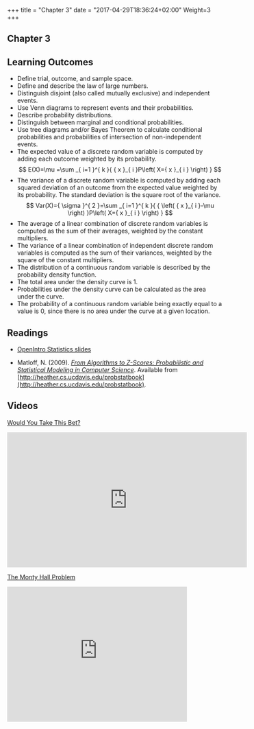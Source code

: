 +++
title = "Chapter 3"
date = "2017-04-29T18:36:24+02:00"
Weight=3
+++

## Chapter 3

## Learning Outcomes

* Define trial, outcome, and sample space.
* Define and describe the law of large numbers.
* Distinguish disjoint (also called mutually exclusive) and independent events.
* Use Venn diagrams to represent events and their probabilities.
* Describe probability distributions.
* Distinguish between marginal and conditional probabilities.
* Use tree diagrams and/or Bayes Theorem to calculate conditional probabilities and probabilities of intersection of non-independent events.
* The expected value of a discrete random variable is computed by adding each outcome weighted by its probability.  
$$ E(X)=\mu =\sum _{ i=1 }^{ k }{ { x }_{ i }P\left( X={ x }_{ i } \right)  }  $$
* The variance of a discrete random variable is computed by adding each squared deviation of an outcome from the expected value weighted by its probability. The standard deviation is the square root of the variance.  
$$ Var(X)={ \sigma  }^{ 2 }=\sum _{ i=1 }^{ k }{ { \left( { x }_{ i }-\mu  \right)  }P\left( X={ x }_{ i } \right)  }  $$
* The average of a linear combination of discrete random variables is computed as the sum of their averages, weighted by the constant multipliers.
* The variance of a linear combination of independent discrete random variables is computed as the sum of their variances, weighted by the square of the constant multipliers.
* The distribution of a continuous random variable is described by the probability density function.
* The total area under the density curve is 1.
* Probabilities under the density curve can be calculated as the area under the curve.
* The probability of a continuous random variable being exactly equal to a value is 0, since there is no area under the curve at a given location.


## Readings

* [OpenIntro Statistics slides](https://github.com/jbryer/DATA606Fall2019/raw/master/Slides/OpenIntro/os2_slides_02.pdf)

* Matloff, N. (2009). [*From Algorithms to Z-Scores: Probabilistic and Statistical Modeling in Computer Science*](https://github.com/jbryer/DATA606Fall2019/blob/master/Textbook/ProbStatBook.pdf?raw=true). Available from [http://heather.cs.ucdavis.edu/probstatbook](http://heather.cs.ucdavis.edu/probstatbook).


## Videos

[Would You Take This Bet?](https://www.youtube.com/watch?v=vBX-KulgJ1o)

<iframe width="560" height="315" src="https://www.youtube.com/embed/vBX-KulgJ1o" frameborder="0" allowfullscreen></iframe>

[The Monty Hall Problem](https://www.youtube.com/watch?v=mhlc7peGlGg)

<iframe width="420" height="315" src="https://www.youtube.com/embed/mhlc7peGlGg" frameborder="0" allowfullscreen></iframe>

